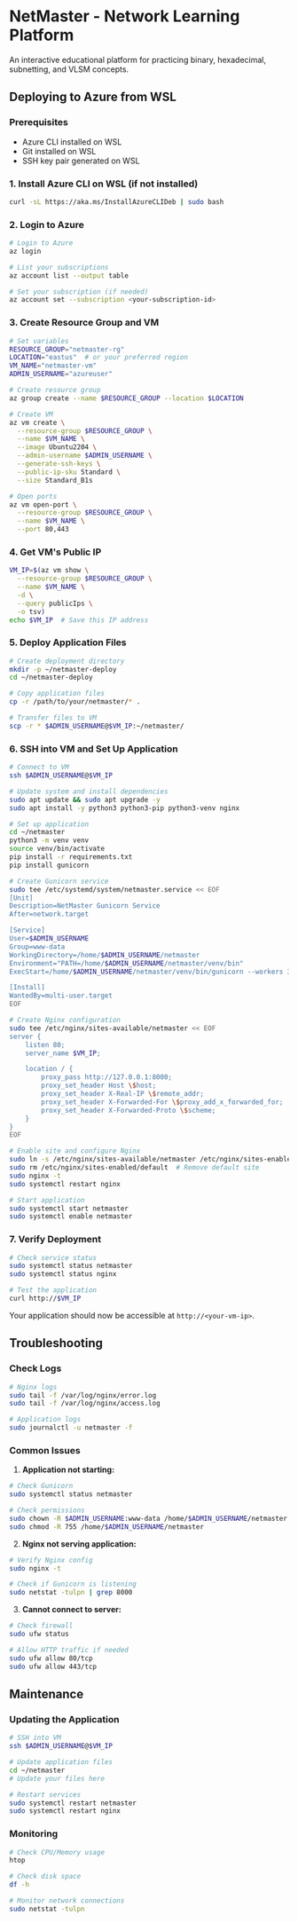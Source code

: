 # NetMaster - Network Learning Platform

An interactive educational platform for practicing binary, hexadecimal, subnetting, and VLSM concepts.

## Deploying to Azure from WSL

### Prerequisites
- Azure CLI installed on WSL
- Git installed on WSL
- SSH key pair generated on WSL

### 1. Install Azure CLI on WSL (if not installed)
```bash
curl -sL https://aka.ms/InstallAzureCLIDeb | sudo bash
```

### 2. Login to Azure
```bash
# Login to Azure
az login

# List your subscriptions
az account list --output table

# Set your subscription (if needed)
az account set --subscription <your-subscription-id>
```

### 3. Create Resource Group and VM
```bash
# Set variables
RESOURCE_GROUP="netmaster-rg"
LOCATION="eastus"  # or your preferred region
VM_NAME="netmaster-vm"
ADMIN_USERNAME="azureuser"

# Create resource group
az group create --name $RESOURCE_GROUP --location $LOCATION

# Create VM
az vm create \
  --resource-group $RESOURCE_GROUP \
  --name $VM_NAME \
  --image Ubuntu2204 \
  --admin-username $ADMIN_USERNAME \
  --generate-ssh-keys \
  --public-ip-sku Standard \
  --size Standard_B1s

# Open ports
az vm open-port \
  --resource-group $RESOURCE_GROUP \
  --name $VM_NAME \
  --port 80,443
```

### 4. Get VM's Public IP
```bash
VM_IP=$(az vm show \
  --resource-group $RESOURCE_GROUP \
  --name $VM_NAME \
  -d \
  --query publicIps \
  -o tsv)
echo $VM_IP  # Save this IP address
```

### 5. Deploy Application Files
```bash
# Create deployment directory
mkdir -p ~/netmaster-deploy
cd ~/netmaster-deploy

# Copy application files
cp -r /path/to/your/netmaster/* .

# Transfer files to VM
scp -r * $ADMIN_USERNAME@$VM_IP:~/netmaster/
```

### 6. SSH into VM and Set Up Application
```bash
# Connect to VM
ssh $ADMIN_USERNAME@$VM_IP

# Update system and install dependencies
sudo apt update && sudo apt upgrade -y
sudo apt install -y python3 python3-pip python3-venv nginx

# Set up application
cd ~/netmaster
python3 -m venv venv
source venv/bin/activate
pip install -r requirements.txt
pip install gunicorn

# Create Gunicorn service
sudo tee /etc/systemd/system/netmaster.service << EOF
[Unit]
Description=NetMaster Gunicorn Service
After=network.target

[Service]
User=$ADMIN_USERNAME
Group=www-data
WorkingDirectory=/home/$ADMIN_USERNAME/netmaster
Environment="PATH=/home/$ADMIN_USERNAME/netmaster/venv/bin"
ExecStart=/home/$ADMIN_USERNAME/netmaster/venv/bin/gunicorn --workers 3 --bind 127.0.0.1:8000 app:app

[Install]
WantedBy=multi-user.target
EOF

# Create Nginx configuration
sudo tee /etc/nginx/sites-available/netmaster << EOF
server {
    listen 80;
    server_name $VM_IP;

    location / {
        proxy_pass http://127.0.0.1:8000;
        proxy_set_header Host \$host;
        proxy_set_header X-Real-IP \$remote_addr;
        proxy_set_header X-Forwarded-For \$proxy_add_x_forwarded_for;
        proxy_set_header X-Forwarded-Proto \$scheme;
    }
}
EOF

# Enable site and configure Nginx
sudo ln -s /etc/nginx/sites-available/netmaster /etc/nginx/sites-enabled/
sudo rm /etc/nginx/sites-enabled/default  # Remove default site
sudo nginx -t
sudo systemctl restart nginx

# Start application
sudo systemctl start netmaster
sudo systemctl enable netmaster
```

### 7. Verify Deployment
```bash
# Check service status
sudo systemctl status netmaster
sudo systemctl status nginx

# Test the application
curl http://$VM_IP
```

Your application should now be accessible at `http://<your-vm-ip>`.

## Troubleshooting

### Check Logs
```bash
# Nginx logs
sudo tail -f /var/log/nginx/error.log
sudo tail -f /var/log/nginx/access.log

# Application logs
sudo journalctl -u netmaster -f
```

### Common Issues

1. **Application not starting:**
```bash
# Check Gunicorn
sudo systemctl status netmaster

# Check permissions
sudo chown -R $ADMIN_USERNAME:www-data /home/$ADMIN_USERNAME/netmaster
sudo chmod -R 755 /home/$ADMIN_USERNAME/netmaster
```

2. **Nginx not serving application:**
```bash
# Verify Nginx config
sudo nginx -t

# Check if Gunicorn is listening
sudo netstat -tulpn | grep 8000
```

3. **Cannot connect to server:**
```bash
# Check firewall
sudo ufw status

# Allow HTTP traffic if needed
sudo ufw allow 80/tcp
sudo ufw allow 443/tcp
```

## Maintenance

### Updating the Application
```bash
# SSH into VM
ssh $ADMIN_USERNAME@$VM_IP

# Update application files
cd ~/netmaster
# Update your files here

# Restart services
sudo systemctl restart netmaster
sudo systemctl restart nginx
```

### Monitoring
```bash
# Check CPU/Memory usage
htop

# Check disk space
df -h

# Monitor network connections
sudo netstat -tulpn
``` 